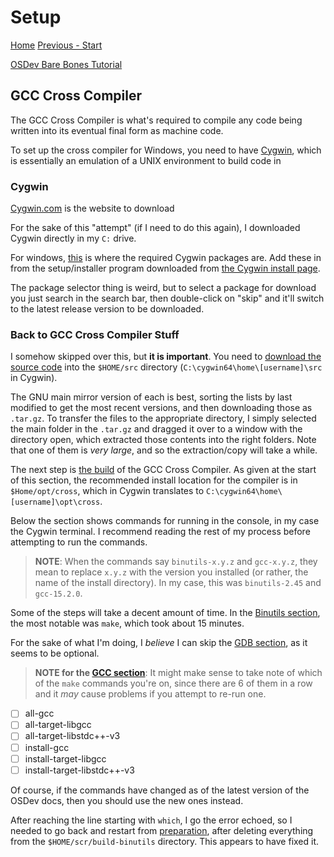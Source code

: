 # Setup

[Home](README.md) [Previous - Start](start.md)

[OSDev Bare Bones Tutorial](https://wiki.osdev.org/Bare_Bones#Booting_the_Operating_System:~:text=External%20Links-,Building%20a%20Cross%2DCompiler,-Main%20article%3A)

## GCC Cross Compiler

The GCC Cross Compiler is what's required to compile any code being written into its eventual final form as machine code.

To set up the cross compiler for Windows, you need to have [Cygwin](https://wiki.osdev.org/Cygwin), which is essentially an emulation of a UNIX environment to build code in

### Cygwin

[Cygwin.com](https://www.cygwin.com/) is the website to download

For the sake of this "attempt" (if I need to do this again), I downloaded Cygwin directly in my `C:` drive.

For windows, [this](https://wiki.osdev.org/GCC_Cross-Compiler#Preparing_for_the_build:~:text=build%20from%20there-,Windows%20Users,-Windows%20users%20need) is where the required Cygwin packages are. Add these in from the setup/installer program downloaded from [the Cygwin install page](http://cygwin.com/install.html).

The package selector thing is weird, but to select a package for download you just search in the search bar, then double-click on "skip" and it'll switch to the latest release version to be downloaded.

### Back to GCC Cross Compiler Stuff

I somehow skipped over this, but **it is important**. You need to [download the source code](https://wiki.osdev.org/GCC_Cross-Compiler#:~:text=directory%20such%20as-,%24HOME/src,-%3A) into the `$HOME/src` directory (`C:\cygwin64\home\[username]\src` in Cygwin).

The GNU main mirror version of each is best, sorting the lists by last modified to get the most recent versions, and then downloading those as `.tar.gz`. To transfer the files to the appropriate directory, I simply selected the main folder in the `.tar.gz` and dragged it over to a window with the directory open, which extracted those contents into the right folders. Note that one of them is *very large*, and so the extraction/copy will take a while.

The next step is [the build](https://wiki.osdev.org/GCC_Cross-Compiler#:~:text=%2D%2Ddisable%2Dlto-,The%20Build,-We%20build%20a) of the GCC Cross Compiler. As given at the start of this section, the recommended install location for the compiler is in `$Home/opt/cross`, which in Cygwin translates to `C:\cygwin64\home\[username]\opt\cross`.

Below the section shows commands for running in the console, in my case the Cygwin terminal. I recommend reading the rest of my process before attempting to run the commands.

> **NOTE**: When the commands say `binutils-x.y.z` and `gcc-x.y.z`, they mean to replace `x.y.z` with the version you installed (or rather, the name of the install directory). In my case, this was `binutils-2.45` and `gcc-15.2.0`.

Some of the steps will take a decent amount of time. In the [Binutils section](https://wiki.osdev.org/GCC_Cross-Compiler#:~:text=make%0Amake%20install-,This,-compiles%20the%20binutils), the most notable was `make`, which took about 15 minutes.

For the sake of what I'm doing, I *believe* I can skip the [GDB section](https://wiki.osdev.org/GCC_Cross-Compiler#:~:text=useful%20later%20on.-,GDB,-It%20may%20be), as it seems to be optional.

> **NOTE for the [GCC section](https://wiki.osdev.org/GCC_Cross-Compiler#:~:text=have%20any%20effect.-,GCC,-See%20also%20the)**: It might make sense to take note of which of the `make` commands you're on, since there are 6 of them in a row and it *may* cause problems if you attempt to re-run one.

- [ ] all-gcc
- [ ] all-target-libgcc
- [ ] all-target-libstdc++-v3
- [ ] install-gcc
- [ ] install-target-libgcc
- [ ] install-target-libstdc++-v3

Of course, if the commands have changed as of the latest version of the OSDev docs, then you should use the new ones instead.

After reaching the line starting with `which`, I go the error echoed, so I needed to go back and restart from [preparation](https://wiki.osdev.org/GCC_Cross-Compiler#:~:text=for%20older%20versions.-,Preparation,-export%20PREFIX%3D), after deleting everything from the `$HOME/scr/build-binutils` directory. This appears to have fixed it.


